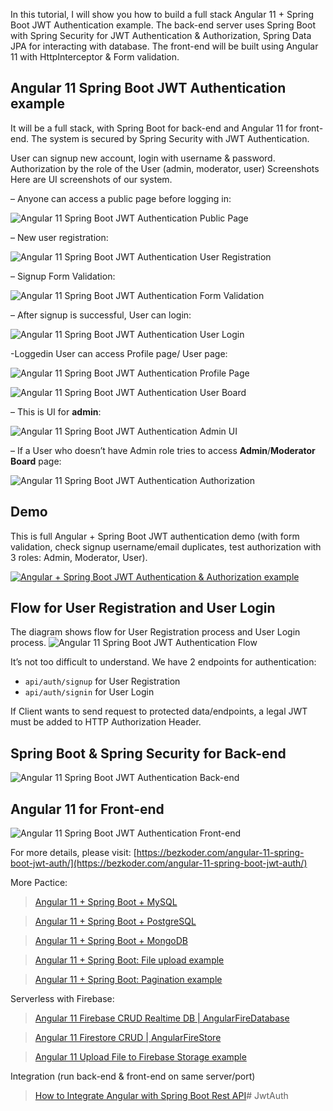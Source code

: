 In this tutorial, I will show you how to build a full stack Angular 11 + Spring Boot JWT Authentication example. The back-end server uses Spring Boot with Spring Security for JWT Authentication & Authorization, Spring Data JPA for interacting with database. The front-end will be built using Angular 11 with HttpInterceptor & Form validation.

## Angular 11 Spring Boot JWT Authentication example
It will be a full stack, with Spring Boot for back-end and Angular 11 for front-end. The system is secured by Spring Security with JWT Authentication.

User can signup new account, login with username & password.
Authorization by the role of the User (admin, moderator, user)
Screenshots
Here are UI screenshots of our system.

– Anyone can access a public page before logging in:

![Angular 11 Spring Boot JWT Authentication Public Page](angular-11-spring-boot-jwt-authentication-public-page.png)

– New user registration:

![Angular 11 Spring Boot JWT Authentication User Registration](angular-11-spring-boot-jwt-authentication-user-registration.png)

– Signup Form Validation:

![Angular 11 Spring Boot JWT Authentication Form Validation](angular-11-spring-boot-jwt-authentication-form-validation.png)

– After signup is successful, User can login:

![Angular 11 Spring Boot JWT Authentication User Login](angular-11-spring-boot-jwt-authentication-user-login.png)

-Loggedin User can access Profile page/ User page:

![Angular 11 Spring Boot JWT Authentication Profile Page](angular-11-spring-boot-jwt-authentication-user-profile.png)

![Angular 11 Spring Boot JWT Authentication User Board](angular-11-spring-boot-jwt-authentication-user.png)

– This is UI for **admin**:

![Angular 11 Spring Boot JWT Authentication Admin UI](angular-11-spring-boot-jwt-authentication-authorization-successful.png)

– If a User who doesn’t have Admin role tries to access **Admin**/**Moderator Board** page:

![Angular 11 Spring Boot JWT Authentication Authorization](angular-11-spring-boot-jwt-authentication-authorization-failed.png)

## Demo
This is full Angular + Spring Boot JWT authentication demo (with form validation, check signup username/email duplicates, test authorization with 3 roles: Admin, Moderator, User).

[![Angular + Spring Boot JWT Authentication & Authorization example](http://img.youtube.com/vi/QdXHkybzrUU/0.jpg)](http://www.youtube.com/watch?v=QdXHkybzrUU)

## Flow for User Registration and User Login
The diagram shows flow for User Registration process and User Login process.
![Angular 11 Spring Boot JWT Authentication Flow](angular-11-spring-boot-jwt-authentication-authorization-flow.png)

It’s not too difficult to understand. We have 2 endpoints for authentication:

* `api/auth/signup` for User Registration
* `api/auth/signin` for User Login

If Client wants to send request to protected data/endpoints, a legal JWT must be added to HTTP Authorization Header.

## Spring Boot & Spring Security for Back-end
![Angular 11 Spring Boot JWT Authentication Back-end](angular-11-spring-boot-jwt-authentication-authorization-server.png)

## Angular 11 for Front-end
![Angular 11 Spring Boot JWT Authentication Front-end](angular-11-spring-boot-jwt-authentication-authorization-client.png)

For more details, please visit:
[https://bezkoder.com/angular-11-spring-boot-jwt-auth/](https://bezkoder.com/angular-11-spring-boot-jwt-auth/)

More Pactice:
> [Angular 11 + Spring Boot + MySQL](https://bezkoder.com/angular-11-spring-boot-crud/)

> [Angular 11 + Spring Boot + PostgreSQL](https://bezkoder.com/angular-11-spring-boot-postgresql/)

> [Angular 11 + Spring Boot + MongoDB](https://bezkoder.com/angular-11-spring-boot-mongodb/)

> [Angular 11 + Spring Boot: File upload example](https://bezkoder.com/angular-11-spring-boot-file-upload/)

> [Angular 11 + Spring Boot: Pagination example](https://bezkoder.com/pagination-spring-boot-angular-11/)

Serverless with Firebase:
> [Angular 11 Firebase CRUD Realtime DB | AngularFireDatabase](https://bezkoder.com/angular-11-firebase-crud/)

> [Angular 11 Firestore CRUD | AngularFireStore](https://bezkoder.com/angular-11-firestore-crud-angularfirestore/)

> [Angular 11 Upload File to Firebase Storage example](https://bezkoder.com/angular-11-file-upload-firebase-storage/)

Integration (run back-end & front-end on same server/port)
> [How to Integrate Angular with Spring Boot Rest API](https://bezkoder.com/integrate-angular-spring-boot/)# JwtAuth
